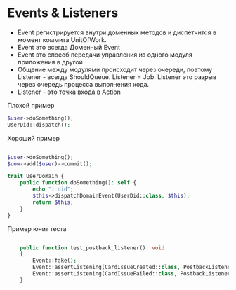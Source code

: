 # Events & Listeners

- Event регистрируется внутри доменных методов и диспетчится в момент коммита UnitOfWork.
- Event это всегда Доменный Event
- Event это способ передачи управления из одного модуля приложения в другой
- Общение между модулями происходит через очереди, поэтому Listener - всегда ShouldQueue. Listener = Job.
Listener это разрыв через очередь процесса выполнения кода. 
- Listener - это точка входа в Action 


Плохой пример
```php
$user->doSomething();
UserDid::dispatch();
```

Хороший пример
```php

$user->doSomething();
$uow->add($user)->commit();

trait UserDomain {
    public function doSomething(): self {
        echo "i did";
        $this->dispatchDomainEvent(UserDid::class, $this);
        return $this;
    }
}


```

Пример юнит теста
```php

    public function test_postback_listener(): void
    {
        Event::fake();
        Event::assertListening(CardIssueCreated::class, PostbackListener::class);
        Event::assertListening(CardIssueFailed::class, PostbackListener::class);
    }

```